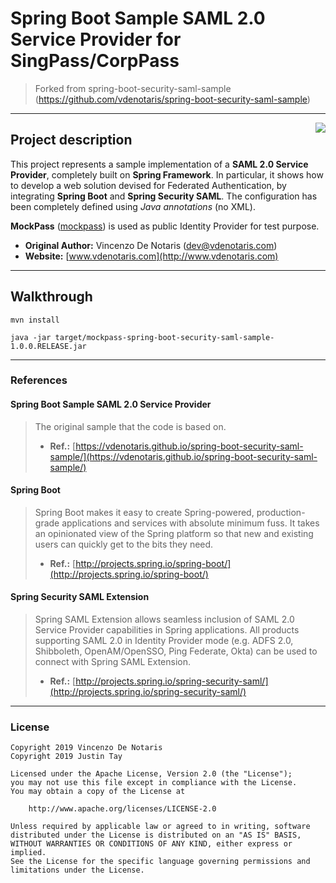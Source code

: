 ﻿Spring Boot Sample SAML 2.0 Service Provider for SingPass/CorpPass
====================

> Forked from spring-boot-security-saml-sample (https://github.com/vdenotaris/spring-boot-security-saml-sample)

---------

<img src="https://i.ibb.co/CKbFBzH/logo-small.png" align="right" />

## Project description

This project represents a sample implementation of a **SAML 2.0 Service Provider**, completely built on **Spring Framework**. In particular, it shows how to develop a web solution devised for Federated Authentication, by integrating **Spring Boot** and **Spring Security SAML**. The configuration has been completely defined using *Java annotations* (no XML).

**MockPass** ([mockpass](https://github.com/opengovsg/mockpass)) is used as public Identity Provider for test purpose.

- **Original Author:** Vincenzo De Notaris ([dev@vdenotaris.com](mailto:dev@vdenotaris.com))
- **Website:** [www.vdenotaris.com](http://www.vdenotaris.com)

---------

## Walkthrough

```
mvn install

java -jar target/mockpass-spring-boot-security-saml-sample-1.0.0.RELEASE.jar
```

---------

### References

#### Spring Boot Sample SAML 2.0 Service Provider

> The original sample that the code is based on.
> - **Ref.:** [https://vdenotaris.github.io/spring-boot-security-saml-sample/](https://vdenotaris.github.io/spring-boot-security-saml-sample/)

#### Spring Boot

> Spring Boot makes it easy to create Spring-powered, production-grade applications and services with absolute minimum fuss.  It takes an opinionated view of the Spring platform so that new and existing users can quickly get to the bits they need.
> - **Ref.:** [http://projects.spring.io/spring-boot/](http://projects.spring.io/spring-boot/)

#### Spring Security SAML Extension

> Spring SAML Extension allows seamless inclusion of SAML 2.0 Service Provider capabilities in Spring applications. All products supporting SAML 2.0 in Identity Provider mode (e.g. ADFS 2.0, Shibboleth, OpenAM/OpenSSO, Ping Federate, Okta) can be used to connect with Spring SAML Extension.
> - **Ref.:** [http://projects.spring.io/spring-security-saml/](http://projects.spring.io/spring-security-saml/)

------

### License

    Copyright 2019 Vincenzo De Notaris
    Copyright 2019 Justin Tay

	Licensed under the Apache License, Version 2.0 (the "License");
	you may not use this file except in compliance with the License.
	You may obtain a copy of the License at

	    http://www.apache.org/licenses/LICENSE-2.0

	Unless required by applicable law or agreed to in writing, software
	distributed under the License is distributed on an "AS IS" BASIS,
	WITHOUT WARRANTIES OR CONDITIONS OF ANY KIND, either express or implied.
	See the License for the specific language governing permissions and
	limitations under the License.

